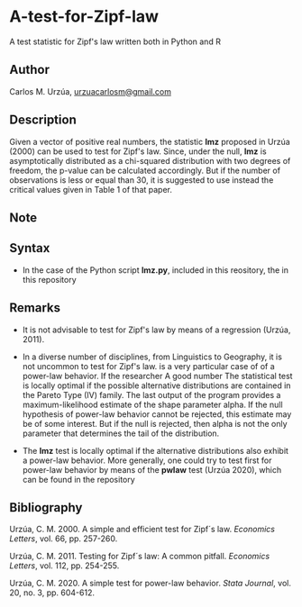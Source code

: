 # A-test-for-Zipf-law

A test statistic for Zipf's law written both in Python and R

## Author

Carlos M. Urzúa, urzuacarlosm@gmail.com

## Description

Given a vector of positive real numbers, the statistic **lmz** proposed in Urzúa (2000) can be used to test for Zipf's law. Since, under the null, **lmz** is asymptotically distributed as a chi-squared distribution with two degrees of freedom, the p-value can be calculated accordingly. But if the number of observations is less or equal than 30, it is suggested to use instead the critical values given in Table 1 of that paper.

## Note


## Syntax

* In the case of the Python script **lmz.py**, included in this reository, the   in this repository 

## Remarks

* It is not advisable to test for Zipf's law by means of a regression (Urzúa, 2011).

* In a diverse number of disciplines, from Linguistics to Geography, it is not uncommon to test for Zipf's law.  is a very particular case of of a power-law behavior. If the researcher A good number  The statistical test is locally optimal if the possible alternative distributions are contained in the Pareto Type (IV) family. The last output of the program provides a maximum-likelihood estimate of the shape parameter alpha. If the null hypothesis of power-law behavior cannot be rejected, this estimate may be of some interest. But if the null is rejected, then alpha is not the only parameter that determines the tail of the distribution.

* The **lmz** test is locally optimal if the alternative distributions also exhibit a power-law behavior. More generally, one could try to test first for power-law behavior by means of the **pwlaw** test (Urzúa 2020), which can be found in the repository 

## Bibliography

Urzúa, C. M. 2000. A simple and efficient test for Zipf´s law. *Economics Letters*, vol. 66, pp. 257-260.

Urzúa, C. M. 2011. Testing for Zipf´s law: A common pitfall. *Economics Letters*, vol. 112, pp. 254-255.

Urzúa, C. M. 2020. A simple test for power-law behavior. *Stata Journal*, vol. 20, no. 3, pp. 604-612.

